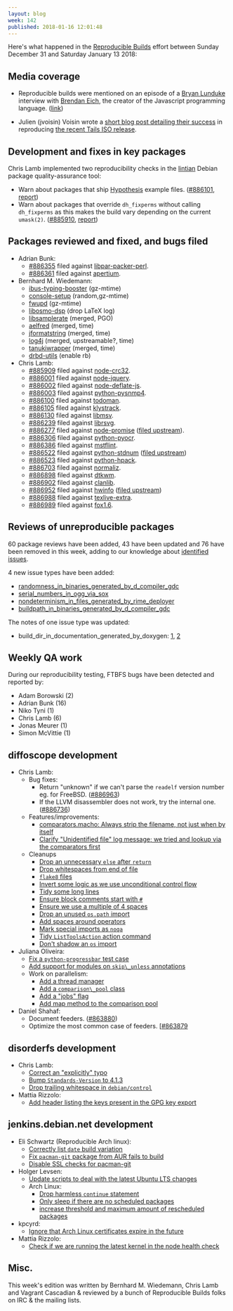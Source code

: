 ```yaml
---
layout: blog
week: 142
published: 2018-01-16 12:01:48
---
```


Here's what happened in the [Reproducible Builds](https://reproducible-builds.org) effort between Sunday December 31 and Saturday January 13 2018:

Media coverage
--------------

* Reproducible builds were mentioned on an episode of a [Bryan Lunduke](http://lunduke.com/) interview with [Brendan Eich](https://brendaneich.com/), the creator of the Javascript programming language. ([link](https://player.fm/series/lunduke-hour/brendan-eich-interview-lunduke-show-special-jan-9th-2018))

* Julien (jvoisin) Voisin wrote a [short blog post detailing their success](https://dustri.org/b/tails-34-reproductible-build.html) in reproducing [the recent Tails ISO release](https://tails.boum.org/news/version_3.4/index.en.html).

Development and fixes in key packages
-------------------------------------

Chris Lamb implemented two reproducibility checks in the [lintian](https://tracker.debian.org/pkg/lintian) Debian package quality-assurance tool:

* Warn about packages that ship [Hypothesis](https://hypothesis.readthedocs.io/en/latest/) example files. ([#886101](https://bugs.debian.org/886101), [report](https://lintian.debian.org/tags/package-contains-python-hypothesis-example.html))
* Warn about packages that override `dh_fixperms` without calling `dh_fixperms` as this makes the build vary depending on the current `umask(2)`. ([#885910](https://bugs.debian.org/885910), [report](https://lintian.debian.org/tags/override_dh_fixperms-does-not-call-dh_fixperms.html))

Packages reviewed and fixed, and bugs filed
-------------------------------------------

* Adrian Bunk:
    * [#886355](https://bugs.debian.org/886355) filed against [libpar-packer-perl](https://tracker.debian.org/pkg/libpar-packer-perl).
    * [#886361](https://bugs.debian.org/886361) filed against [apertium](https://tracker.debian.org/pkg/apertium).
* Bernhard M. Wiedemann:
    * [ibus-typing-booster](https://build.opensuse.org/request/show/561975) (gz-mtime)
    * [console-setup](https://build.opensuse.org/request/show/561791) (random,gz-mtime)
    * [fwupd](https://github.com/hughsie/fwupd/pull/355) (gz-mtime)
    * [libosmo-dsp](https://build.opensuse.org/request/show/562355) (drop LaTeX log)
    * [libsamplerate](https://build.opensuse.org/request/show/562897) (merged, PGO)
    * [aelfred](https://build.opensuse.org/request/show/563167) (merged, time)
    * [jformatstring](https://build.opensuse.org/request/show/563168) (merged, time)
    * [log4j](https://build.opensuse.org/request/show/563323) (merged, upstreamable?, time)
    * [tanukiwrapper](https://build.opensuse.org/request/show/563336) (merged, time)
    * [drbd-utils](https://build.opensuse.org/request/show/563363) (enable rb)
* Chris Lamb:
    * [#885909](https://bugs.debian.org/885909) filed against [node-crc32](https://tracker.debian.org/pkg/node-crc32).
    * [#886001](https://bugs.debian.org/886001) filed against [node-jquery](https://tracker.debian.org/pkg/node-jquery).
    * [#886002](https://bugs.debian.org/886002) filed against [node-deflate-js](https://tracker.debian.org/pkg/node-deflate-js).
    * [#886003](https://bugs.debian.org/886003) filed against [python-pysnmp4](https://tracker.debian.org/pkg/python-pysnmp4).
    * [#886100](https://bugs.debian.org/886100) filed against [todoman](https://tracker.debian.org/pkg/todoman).
    * [#886105](https://bugs.debian.org/886105) filed against [klystrack](https://tracker.debian.org/pkg/klystrack).
    * [#886130](https://bugs.debian.org/886130) filed against [libmsv](https://tracker.debian.org/pkg/libmsv).
    * [#886239](https://bugs.debian.org/886239) filed against [librsvg](https://tracker.debian.org/pkg/librsvg).
    * [#886277](https://bugs.debian.org/886277) filed against [node-promise](https://tracker.debian.org/pkg/node-promise) ([filed upstream](https://github.com/then/promise/pull/146)).
    * [#886306](https://bugs.debian.org/886306) filed against [python-pyocr](https://tracker.debian.org/pkg/python-pyocr).
    * [#886386](https://bugs.debian.org/886386) filed against [mstflint](https://tracker.debian.org/pkg/mstflint).
    * [#886522](https://bugs.debian.org/886522) filed against [python-stdnum](https://tracker.debian.org/pkg/python-stdnum) ([filed upstream](https://github.com/arthurdejong/python-stdnum/pull/61))
    * [#886523](https://bugs.debian.org/886523) filed against [python-hpack](https://tracker.debian.org/pkg/python-hpack).
    * [#886703](https://bugs.debian.org/886703) filed against [normaliz](https://tracker.debian.org/pkg/normaliz).
    * [#886898](https://bugs.debian.org/886898) filed against [dtkwm](https://tracker.debian.org/pkg/dtkwm).
    * [#886902](https://bugs.debian.org/886902) filed against [clanlib](https://tracker.debian.org/pkg/clanlib).
    * [#886952](https://bugs.debian.org/886952) filed against [hwinfo](https://tracker.debian.org/pkg/hwinfo) ([filed upstream](https://github.com/openSUSE/hwinfo/pull/55))
    * [#886988](https://bugs.debian.org/886988) filed against [texlive-extra](https://tracker.debian.org/pkg/texlive-extra).
    * [#886989](https://bugs.debian.org/886989) filed against [fox1.6](https://tracker.debian.org/pkg/fox1.6).
    

Reviews of unreproducible packages
----------------------------------

60 package reviews have been added, 43 have been updated and 76 have been removed in this week,
adding to our knowledge about [identified issues](https://tests.reproducible-builds.org/debian/index_issues.html).

4 new issue types have been added:

* [randomness\_in\_binaries\_generated\_by\_d\_compiler\_gdc](https://salsa.debian.org/reproducible-builds/reproducible-notes/commit/76fe4646)
* [serial\_numbers\_in\_ogg\_via\_sox](https://salsa.debian.org/reproducible-builds/reproducible-notes/commit/132b01c7)
* [nondeterminism\_in\_files\_generated\_by\_rime\_deployer](https://salsa.debian.org/reproducible-builds/reproducible-notes/commit/6fa0f385)
* [buildpath\_in\_binaries\_generated\_by\_d\_compiler\_gdc](https://salsa.debian.org/reproducible-builds/reproducible-notes/commit/17d52477)

The notes of one issue type was updated:

* build\_dir\_in\_documentation\_generated\_by\_doxygen: [1](https://salsa.debian.org/reproducible-builds/reproducible-notes/commit/aacc8480), [2](https://salsa.debian.org/reproducible-builds/reproducible-notes/commit/862f8119)

Weekly QA work
--------------

During our reproducibility testing, FTBFS bugs have been detected and reported by:

 - Adam Borowski (2)
 - Adrian Bunk (16)
 - Niko Tyni (1)
 - Chris Lamb (6)
 - Jonas Meurer (1)
 - Simon McVittie (1)


diffoscope development
----------------------

- Chris Lamb:
    - Bug fixes:
        - Return "unknown" if we can't parse the `readelf` version number eg. for FreeBSD. ([#886963](https://bugs.debian.org/886963))
        - If the LLVM disassembler does not work, try the internal one. ([#886736](https://bugs.debian.org/886736))
    - Features/improvements:
        - [comparators.macho: Always strip the filename, not just when by itself](https://salsa.debian.org/reproducible-builds/diffoscope/commit/35a2ce9)
        - [Clarify "Unidentified file" log message; we tried and lookup via the comparators first](https://salsa.debian.org/reproducible-builds/diffoscope/commit/40dca4b)
    - Cleanups
        - [Drop an unnecessary `else` after `return`](https://salsa.debian.org/reproducible-builds/diffoscope/commit/b5ba6a9)
        - [Drop whitespaces from end of file](https://salsa.debian.org/reproducible-builds/diffoscope/commit/c32d58e)
        - [`flake8` files](https://salsa.debian.org/reproducible-builds/diffoscope/commit/14317f5)
        - [Invert some logic as we use unconditional control flow](https://salsa.debian.org/reproducible-builds/diffoscope/commit/720305c)
        - [Tidy some long lines](https://salsa.debian.org/reproducible-builds/diffoscope/commit/1ad4055)
        - [Ensure block comments start with `#`](https://salsa.debian.org/reproducible-builds/diffoscope/commit/41075d7)
        - [Ensure we use a multiple of 4 spaces](https://salsa.debian.org/reproducible-builds/diffoscope/commit/066b09f)
        - [Drop an unused `os.path` import](https://salsa.debian.org/reproducible-builds/diffoscope/commit/2fa37b1)
        - [Add spaces around operators](https://salsa.debian.org/reproducible-builds/diffoscope/commit/26ec6a1)
        - [Mark special imports as `noqa`](https://salsa.debian.org/reproducible-builds/diffoscope/commit/990f473)
        - [Tidy `ListToolsAction` action command](https://salsa.debian.org/reproducible-builds/diffoscope/commit/ae117fe)
        - [Don't shadow an `os` import](https://salsa.debian.org/reproducible-builds/diffoscope/commit/e51e801)
- Juliana Oliveira:
    - [Fix a `python-progressbar` test case](https://salsa.debian.org/reproducible-builds/diffoscope/commit/e7a02fc)
    - [Add support for modules on `skip\_unless` annotations](https://salsa.debian.org/reproducible-builds/diffoscope/commit/dd739d5)
    - Work on parallelism:
        - [Add a thread manager](https://salsa.debian.org/reproducible-builds/diffoscope/commit/644d3c1)
        - [Add a `comparison\_pool` class](https://salsa.debian.org/reproducible-builds/diffoscope/commit/b9c0841)
        - [Add a "jobs" flag](https://salsa.debian.org/reproducible-builds/diffoscope/commit/e922da6)
        - [Add map method to the comparison pool](https://salsa.debian.org/reproducible-builds/diffoscope/commit/4929388)
- Daniel Shahaf:
    - Document feeders. ([#863880](https://bugs.debian.org/863880))
    - Optimize the most common case of feeders. [[#863879](https://bugs.debian.org/863879)

disorderfs development
----------------------

- Chris Lamb:
    - [Correct an "explicitly" typo](https://salsa.debian.org/reproducible-builds/disorderfs.git/commit/?id=9d6ee69)
    - [Bump `Standards-Version` to 4.1.3](https://salsa.debian.org/reproducible-builds/disorderfs.git/commit/?id=df49816)
    - [Drop trailing whitespace in `debian/control`](https://salsa.debian.org/reproducible-builds/disorderfs.git/commit/?id=6a77883)
- Mattia Rizzolo:
    - [Add header listing the keys present in the GPG key export](https://salsa.debian.org/reproducible-builds/disorderfs.git/commit/?id=7bcb4f4)
    

jenkins.debian.net development
------------------------------

- Eli Schwartz (Reproducible Arch linux):
    - [Correctly list `date` build variation](https://anonscm.debian.org/git/qa/jenkins.debian.net.git/commit/?id=ef0321ca)
    - [Fix `pacman-git` package from AUR fails to build](https://anonscm.debian.org/git/qa/jenkins.debian.net.git/commit/?id=61a4dcaa)
    - [Disable SSL checks for pacman-git](https://anonscm.debian.org/git/qa/jenkins.debian.net.git/commit/?id=fe44d18f)
- Holger Levsen:
    - [Update scripts to deal with the latest Ubuntu LTS changes](https://anonscm.debian.org/git/qa/jenkins.debian.net.git/commit/?id=2f97093a)
    - Arch Linux:
        - [Drop harmless `continue` statement](https://anonscm.debian.org/git/qa/jenkins.debian.net.git/commit/?id=3a5781e2)
        - [Only sleep if there are no scheduled packages](https://anonscm.debian.org/git/qa/jenkins.debian.net.git/commit/?id=44527fab)
        - [increase threshold and maximum amount of rescheduled packages](https://anonscm.debian.org/git/qa/jenkins.debian.net.git/commit/?id=995e81be)
- kpcyrd:
    - [Ignore that Arch Linux certificates expire in the future](https://anonscm.debian.org/git/qa/jenkins.debian.net.git/commit/?id=473cf45b)
- Mattia Rizzolo:
    - [Check if we are running the latest kernel in the node health check](https://anonscm.debian.org/git/qa/jenkins.debian.net.git/commit/?id=17307c4e)


Misc.
-----

This week's edition was written by Bernhard M. Wiedemann, Chris Lamb and Vagrant Cascadian & reviewed by a bunch of Reproducible Builds folks on IRC & the mailing lists.
